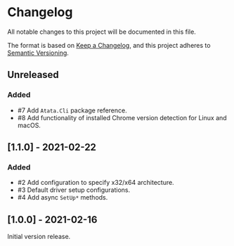 # Changelog

All notable changes to this project will be documented in this file.

The format is based on [Keep a Changelog](https://keepachangelog.com/en/1.0.0/),
and this project adheres to [Semantic Versioning](https://semver.org/spec/v2.0.0.html).

## Unreleased

### Added

- #7 Add `Atata.Cli` package reference.
- #8 Add functionality of installed Chrome version detection for Linux and macOS.

## [1.1.0] - 2021-02-22

### Added

- #2 Add configuration to specify x32/x64 architecture.
- #3 Default driver setup configurations.
- #4 Add async `SetUp*` methods.

## [1.0.0] - 2021-02-16

Initial version release.